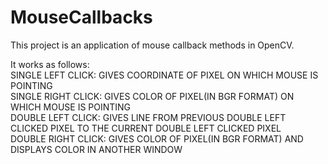 # MouseCallbacks
This project is an application of mouse callback methods in OpenCV.

It works as follows:
<br>
SINGLE LEFT CLICK: GIVES COORDINATE OF PIXEL ON WHICH MOUSE IS POINTING
<br>
SINGLE RIGHT CLICK: GIVES COLOR OF PIXEL(IN BGR FORMAT) ON WHICH MOUSE IS POINTING
<br>
DOUBLE LEFT CLICK: GIVES LINE FROM PREVIOUS DOUBLE LEFT CLICKED PIXEL TO THE CURRENT DOUBLE LEFT CLICKED PIXEL
<br>
DOUBLE RIGHT CLICK: GIVES COLOR OF PIXEL(IN BGR FORMAT) AND DISPLAYS COLOR IN ANOTHER WINDOW
